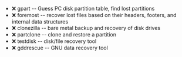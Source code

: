 - :x:  gpart  --		Guess PC disk partition table, find lost partitions
- :x:  foremost  --		recover lost files based on their headers, footers, and internal data structures
- :x:  clonezilla  --		bare metal backup and recovery of disk drives
- :x:  partclone  --		clone and restore a partition
- :x:  testdisk  --	disk/file recovery tool
- :x:  gddrescue  --		GNU data recovery tool

